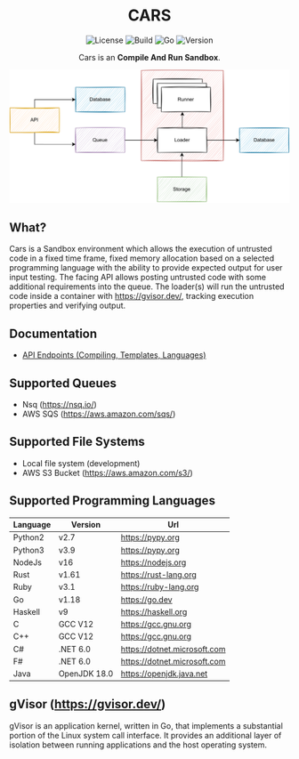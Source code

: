 <div align="center">

# CARS

![License][license-badge]
![Build][build-badge]
![Go][go-version-badge]
![Version][release-version-badge]

Cars is an **Compile And Run Sandbox**.

</div>


<p align="center">
  <img src="./assets/simple-design.svg" alt="Size Limit CLI" width="1080">
</p>

## What?

Cars is a Sandbox environment which allows the execution of untrusted code in a fixed time frame, fixed memory
allocation
based on a selected programming language with the ability to provide expected output for user input testing. The facing
API allows posting untrusted code with some additional requirements into the queue. The loader(s) will run the
untrusted code inside a container with https://gvisor.dev/, tracking execution properties and verifying output.

## Documentation

* [API Endpoints (Compiling, Templates, Languages)](./docs/ENDPOINTS.md)

## Supported Queues

* Nsq (https://nsq.io/)
* AWS SQS (https://aws.amazon.com/sqs/)

## Supported File Systems

* Local file system (development)
* AWS S3 Bucket (https://aws.amazon.com/s3/)

## Supported Programming Languages

| Language | Version      | Url                          |
|----------|--------------|------------------------------|
| Python2  | v2.7         | https://pypy.org             |
| Python3  | v3.9         | https://pypy.org             |
| NodeJs   | v16          | https://nodejs.org           |
| Rust     | v1.61        | https://rust-lang.org        |
| Ruby     | v3.1         | https://ruby-lang.org        |
| Go       | v1.18        | https://go.dev               |
| Haskell  | v9           | https://haskell.org          |
| C        | GCC V12      | https://gcc.gnu.org          |
| C++      | GCC V12      | https://gcc.gnu.org          |
| C#       | .NET 6.0     | https://dotnet.microsoft.com |
| F#       | .NET 6.0     | https://dotnet.microsoft.com |
| Java     | OpenJDK 18.0 | https://openjdk.java.net     |

## gVisor (https://gvisor.dev/)

gVisor is an application kernel, written in Go, that implements a substantial portion of the Linux system call
interface. It provides an additional layer of isolation between running applications and the host operating system.


[license-badge]: https://img.shields.io/github/license/stephensli/Cars?style=flat-square

[go-version-badge]: https://img.shields.io/github/go-mod/go-version/stephensli/Cars?style=flat-square

[build-badge]: https://img.shields.io/github/workflow/status/stephensli/cars/Go?style=flat-square

[release-version-badge]: https://img.shields.io/github/v/release/stephensli/Cars?style=flat-square
